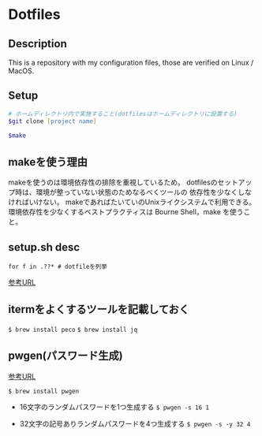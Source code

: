 # Dotfiles

## Description

This is a repository with my configuration files, those are verified on Linux / MacOS.

## Setup

```zsh
# ホームディレクトリ内で実施すること(dotfilesはホームディレクトリに設置する)
$git clone [project name]

$make
```

## makeを使う理由

makeを使うのは環境依存性の排除を重視しているため。
dotfilesのセットアップ時は、環境が整っていない状態のためなるべくツールの
依存性を少なくしなければいけない。
makeであればたいていのUnixライクシステムで利用できる。
環境依存性を少なくするベストプラクティスは Bourne Shell，make を使うこと。
## setup.sh desc

```shell
for f in .??* # dotfileを列挙
```

[参考URL](https://takuzoo3868.hatenablog.com/entry/2017/10/29/033252)

## itermをよくするツールを記載しておく

`$ brew install peco`
`$ brew install jq`

## pwgen(パスワード生成)

[参考URL](https://qiita.com/icedpasta1832/items/57d0d9805f04b6e79875)

`$ brew install pwgen`

- 16文字のランダムパスワードを1つ生成する
`$ pwgen -s 16 1`

- 32文字の記号ありランダムパスワードを4つ生成する
`$ pwgen -s -y 32 4`
